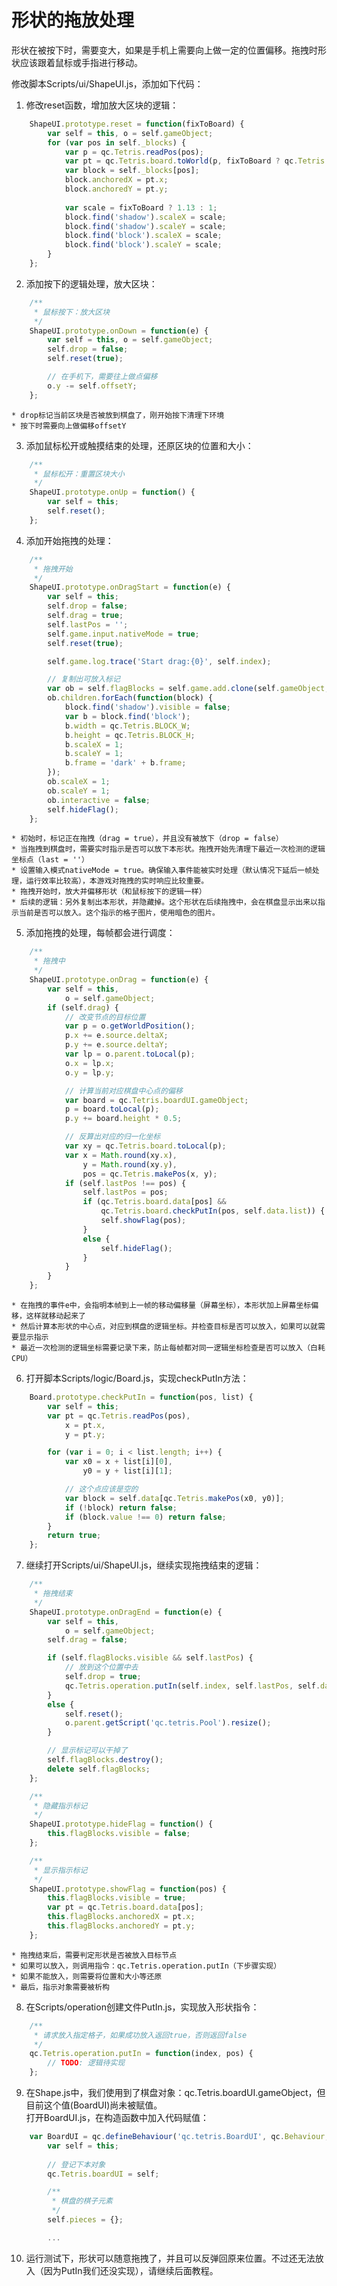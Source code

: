 # 形状的拖放处理
形状在被按下时，需要变大，如果是手机上需要向上做一定的位置偏移。拖拽时形状应该跟着鼠标或手指进行移动。  

修改脚本Scripts/ui/ShapeUI.js，添加如下代码：  
1. 修改reset函数，增加放大区块的逻辑：  
````javascript   
	ShapeUI.prototype.reset = function(fixToBoard) {
	    var self = this, o = self.gameObject;
	    for (var pos in self._blocks) {
	        var p = qc.Tetris.readPos(pos);
	        var pt = qc.Tetris.board.toWorld(p, fixToBoard ? qc.Tetris.BLOCK_H : qc.Tetris.POOL_DISTANCE_NORMAL);
	        var block = self._blocks[pos];
	        block.anchoredX = pt.x;
	        block.anchoredY = pt.y;
	        
	        var scale = fixToBoard ? 1.13 : 1;
	        block.find('shadow').scaleX = scale;
	        block.find('shadow').scaleY = scale;
	        block.find('block').scaleX = scale;
	        block.find('block').scaleY = scale;
	    }
	};
````

2. 添加按下的逻辑处理，放大区块：
````javascript   
	/**
	 * 鼠标按下：放大区块
	 */
	ShapeUI.prototype.onDown = function(e) {
	    var self = this, o = self.gameObject;
	    self.drop = false;
	    self.reset(true);

	    // 在手机下，需要往上做点偏移
	    o.y -= self.offsetY;
	};
````
	* drop标记当前区块是否被放到棋盘了，刚开始按下清理下环境
	* 按下时需要向上做偏移offsetY

3. 添加鼠标松开或触摸结束的处理，还原区块的位置和大小：
````javascript   
	/**
	 * 鼠标松开：重置区块大小
	 */
	ShapeUI.prototype.onUp = function() {
	    var self = this;
	    self.reset();
	};
````	

4. 添加开始拖拽的处理：
````javascript   
	/**
	 * 拖拽开始
	 */
	ShapeUI.prototype.onDragStart = function(e) {
	    var self = this;
	    self.drop = false;
	    self.drag = true;
	    self.lastPos = '';
	    self.game.input.nativeMode = true;
	    self.reset(true);

	    self.game.log.trace('Start drag:{0}', self.index);

	    // 复制出可放入标记
	    var ob = self.flagBlocks = self.game.add.clone(self.gameObject, qc.Tetris.boardUI.gameObject);
	    ob.children.forEach(function(block) {
	        block.find('shadow').visible = false;
	        var b = block.find('block');
	        b.width = qc.Tetris.BLOCK_W;
	        b.height = qc.Tetris.BLOCK_H;
	        b.scaleX = 1;
	        b.scaleY = 1;
	        b.frame = 'dark' + b.frame;
	    });
	    ob.scaleX = 1;
	    ob.scaleY = 1;
	    ob.interactive = false;
	    self.hideFlag();
	};
````
	* 初始时，标记正在拖拽（drag = true），并且没有被放下（drop = false）
	* 当拖拽到棋盘时，需要实时指示是否可以放下本形状。拖拽开始先清理下最近一次检测的逻辑坐标点（last = ''）
	* 设置输入模式nativeMode = true。确保输入事件能被实时处理（默认情况下延后一帧处理，运行效率比较高），本游戏对拖拽的实时响应比较重要。
	* 拖拽开始时，放大并偏移形状（和鼠标按下的逻辑一样）
	* 后续的逻辑：另外复制出本形状，并隐藏掉。这个形状在后续拖拽中，会在棋盘显示出来以指示当前是否可以放入。这个指示的格子图片，使用暗色的图片。

5. 添加拖拽的处理，每帧都会进行调度：
````javascript   
	/**
	 * 拖拽中
	 */
	ShapeUI.prototype.onDrag = function(e) {
	    var self = this,
	        o = self.gameObject;
	    if (self.drag) {
	        // 改变节点的目标位置
	        var p = o.getWorldPosition();
	        p.x += e.source.deltaX;
	        p.y += e.source.deltaY;
	        var lp = o.parent.toLocal(p);
	        o.x = lp.x;
	        o.y = lp.y;

	        // 计算当前对应棋盘中心点的偏移
	        var board = qc.Tetris.boardUI.gameObject;
	        p = board.toLocal(p);
	        p.y += board.height * 0.5;

	        // 反算出对应的归一化坐标
	        var xy = qc.Tetris.board.toLocal(p);
	        var x = Math.round(xy.x),
	            y = Math.round(xy.y),
	            pos = qc.Tetris.makePos(x, y);
	        if (self.lastPos !== pos) {
	            self.lastPos = pos;
	            if (qc.Tetris.board.data[pos] &&
	                qc.Tetris.board.checkPutIn(pos, self.data.list)) {
	                self.showFlag(pos);
	            }
	            else {
	                self.hideFlag();
	            }
	        }
	    }
	};
````	
	* 在拖拽的事件e中，会指明本帧到上一帧的移动偏移量（屏幕坐标），本形状加上屏幕坐标偏移，这样就移动起来了
	* 然后计算本形状的中心点，对应到棋盘的逻辑坐标。并检查目标是否可以放入，如果可以就需要显示指示
	* 最近一次检测的逻辑坐标需要记录下来，防止每帧都对同一逻辑坐标检查是否可以放入（白耗CPU）

6. 打开脚本Scripts/logic/Board.js，实现checkPutIn方法：
````javascript   
	Board.prototype.checkPutIn = function(pos, list) {
	    var self = this;
	    var pt = qc.Tetris.readPos(pos),
	        x = pt.x,
	        y = pt.y;

	    for (var i = 0; i < list.length; i++) {
	        var x0 = x + list[i][0],
	            y0 = y + list[i][1];

	        // 这个点应该是空的
	        var block = self.data[qc.Tetris.makePos(x0, y0)];
	        if (!block) return false;
	        if (block.value !== 0) return false;
	    }
	    return true;
	};
````	

7. 继续打开Scripts/ui/ShapeUI.js，继续实现拖拽结束的逻辑：
````javascript   
	/**
	 * 拖拽结束
	 */
	ShapeUI.prototype.onDragEnd = function(e) {
	    var self = this,
	        o = self.gameObject;
	    self.drag = false;

	    if (self.flagBlocks.visible && self.lastPos) {
	        // 放到这个位置中去
	        self.drop = true;
	        qc.Tetris.operation.putIn(self.index, self.lastPos, self.data);
	    }
	    else {
	        self.reset();
	    	o.parent.getScript('qc.tetris.Pool').resize();
	    }

	    // 显示标记可以干掉了
	    self.flagBlocks.destroy();
	    delete self.flagBlocks;
	};

	/**
	 * 隐藏指示标记
	 */
	ShapeUI.prototype.hideFlag = function() {
	    this.flagBlocks.visible = false;
	};

	/**
	 * 显示指示标记
	 */
	ShapeUI.prototype.showFlag = function(pos) {
	    this.flagBlocks.visible = true;
	    var pt = qc.Tetris.board.data[pos];
	    this.flagBlocks.anchoredX = pt.x;
	    this.flagBlocks.anchoredY = pt.y;
	};
````
	* 拖拽结束后，需要判定形状是否被放入目标节点
	* 如果可以放入，则调用指令：qc.Tetris.operation.putIn（下步骤实现）
	* 如果不能放入，则需要将位置和大小等还原
	* 最后，指示对象需要被析构

8. 在Scripts/operation创建文件PutIn.js，实现放入形状指令：
````javascript   
	/**
	 * 请求放入指定格子，如果成功放入返回true，否则返回false
	 */
	qc.Tetris.operation.putIn = function(index, pos) {
	    // TODO: 逻辑待实现
	};
````	

9. 在Shape.js中，我们使用到了棋盘对象：qc.Tetris.boardUI.gameObject，但目前这个值(BoardUI)尚未被赋值。  
打开BoardUI.js，在构造函数中加入代码赋值：  
````javascript   
	var BoardUI = qc.defineBehaviour('qc.tetris.BoardUI', qc.Behaviour, function() {
	    var self = this;
	    
	    // 登记下本对象
	    qc.Tetris.boardUI = self;

	    /**
	     * 棋盘的棋子元素
	     */
	    self.pieces = {};

	    ...
````

10. 运行测试下，形状可以随意拖拽了，并且可以反弹回原来位置。不过还无法放入（因为PutIn我们还没实现），请继续后面教程。